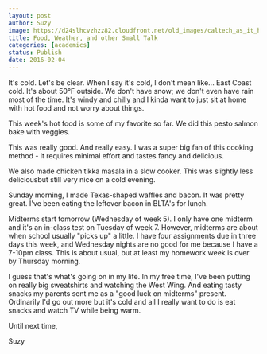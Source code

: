```yaml
---
layout: post
author: Suzy
image: https://d24slhcvzhzz82.cloudfront.net/old_images/caltech_as_it_happens/6a0105349b8251970b01b8d19a500b970c.jpg
title: Food, Weather, and other Small Talk 
categories: [academics]
status: Publish
date: 2016-02-04
---
```



It's cold. Let's be clear. When I say it's cold, I don't mean like... East Coast cold. It's about 50°F outside. We don't have snow; we don't even have rain most of the time. It's windy and chilly and I kinda want to just sit at home with hot food and not worry about things.

This week's hot food is some of my favorite so far. We did this pesto salmon bake with veggies.

This was really good. And really easy. I was a super big fan of this cooking method - it requires minimal effort and tastes fancy and delicious.

We also made chicken tikka masala in a slow cooker. This was slightly less deliciousbut still very nice on a cold evening.

Sunday morning, I made Texas-shaped waffles and bacon. It was pretty great. I've been eating the leftover bacon in BLTA's for lunch.

Midterms start tomorrow (Wednesday of week 5). I only have one midterm and it's an in-class test on Tuesday of week 7. However, midterms are about when school usually "picks up" a little. I have four assignments due in three days this week, and Wednesday nights are no good for me because I have a 7-10pm class. This is about usual, but at least my homework week is over by Thursday morning.

I guess that's what's going on in my life. In my free time, I've been putting on really big sweatshirts and watching the West Wing. And eating tasty snacks my parents sent me as a "good luck on midterms" present. Ordinarily I'd go out more but it's cold and all I really want to do is eat snacks and watch TV while being warm.

Until next time,

Suzy

